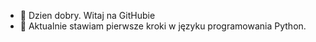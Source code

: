 - 👋 Dzien dobry. Witaj na GitHubie
- 🌱 Aktualnie stawiam pierwsze kroki w języku programowania Python.

<!---
wwasik71/wwasik71 is a ✨ special ✨ repository because its `README.md` (this file) appears on your GitHub profile.
You can click the Preview link to take a look at your changes.
--->
